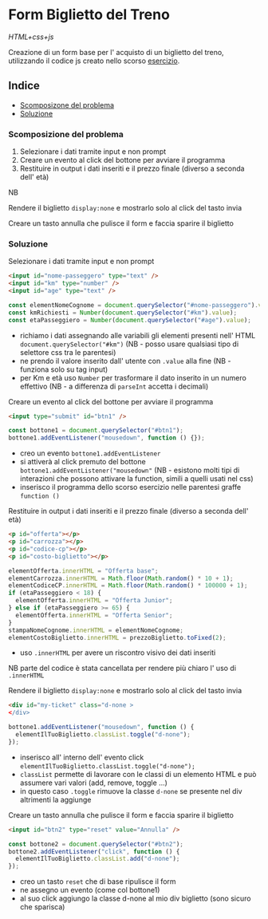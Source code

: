 # Form Biglietto del Treno

_HTML+css+js_

Creazione di un form base per l' acquisto di un biglietto del treno, utilizzando il codice js creato nello scorso [esercizio](https://github.com/CaldatoLuca/js-biglietto-treno).

## Indice

- [Scomposizone del problema](#scomposizione-del-problema)
- [Soluzione](#soluzione)

### Scomposizione del problema

1. Selezionare i dati tramite input e non prompt
2. Creare un evento al click del bottone per avviare il programma
3. Restituire in output i dati inseriti e il prezzo finale (diverso a seconda dell' età)

NB

Rendere il biglietto `display:none` e mostrarlo solo al click del tasto invia

Creare un tasto annulla che pulisce il form e faccia sparire il biglietto

### Soluzione

Selezionare i dati tramite input e non prompt

```html
<input id="nome-passeggero" type="text" />
<input id="km" type="number" />
<input id="age" type="text" />
```

```js
const elementNomeCognome = document.querySelector("#nome-passeggero").value;
const kmRichiesti = Number(document.querySelector("#km").value);
const etaPasseggiero = Number(document.querySelector("#age").value);
```

- richiamo i dati assegnando alle variabili gli elementi presenti nell' HTML `document.querySelector("#km")` (NB - posso usare qualsiasi tipo di selettore css tra le parentesi)
- ne prendo il valore inserito dall' utente con `.value` alla fine (NB - funziona solo su tag input)
- per Km e età uso `Number` per trasformare il dato inserito in un numero effettivo (NB - a differenza di `parseInt` accetta i decimali)

Creare un evento al click del bottone per avviare il programma

```html
<input type="submit" id="btn1" />
```

```js
const bottone1 = document.querySelector("#btn1");
bottone1.addEventListener("mousedown", function () {});
```

- creo un evento `bottone1.addEventListener`
- si attiverà al click premuto del bottone `bottone1.addEventListener("mousedown"` (NB - esistono molti tipi di interazioni che possono attivare la function, simili a quelli usati nel css)
- inserisco il programma dello scorso esercizio nelle parentesi graffe `function ()`

Restituire in output i dati inseriti e il prezzo finale (diverso a seconda dell' età)

```html
<p id="offerta"></p>
<p id="carrozza"></p>
<p id="codice-cp"></p>
<p id="costo-biglietto"></p>
```

```js
elementOfferta.innerHTML = "Offerta base";
elementCarrozza.innerHTML = Math.floor(Math.random() * 10 + 1);
elementCodiceCP.innerHTML = Math.floor(Math.random() * 100000 + 1);
if (etaPasseggiero < 18) {
  elementOfferta.innerHTML = "Offerta Junior";
} else if (etaPasseggiero >= 65) {
  elementOfferta.innerHTML = "Offerta Senior";
}
stampaNomeCognome.innerHTML = elementNomeCognome;
elementCostoBiglietto.innerHTML = prezzoBiglietto.toFixed(2);
```

- uso `.innerHTML` per avere un riscontro visivo dei dati inseriti

NB
parte del codice è stata cancellata per rendere più chiaro l' uso di `.innerHTML`

Rendere il biglietto `display:none` e mostrarlo solo al click del tasto invia

```html
<div id="my-ticket" class="d-none >
</div>
```

```js
bottone1.addEventListener("mousedown", function () {
  elementIlTuoBiglietto.classList.toggle("d-none");
});
```

- inserisco all' interno dell' evento click `elementIlTuoBiglietto.classList.toggle("d-none");`
- `classList` permette di lavorare con le classi di un elemento HTML e può assumere vari valori (add, remove, toggle ...)
- in questo caso `.toggle` rimuove la classe `d-none` se presente nel div altrimenti la aggiunge

Creare un tasto annulla che pulisce il form e faccia sparire il biglietto

```html
<input id="btn2" type="reset" value="Annulla" />
```

```js
const bottone2 = document.querySelector("#btn2");
bottone2.addEventListener("click", function () {
  elementIlTuoBiglietto.classList.add("d-none");
});
```

- creo un tasto `reset` che di base ripulisce il form
- ne assegno un evento (come col bottone1)
- al suo click aggiungo la classe d-none al mio div biglietto (sono sicuro che sparisca)
